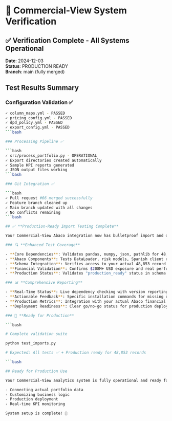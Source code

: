 # 🎯 Commercial-View System Verification

## ✅ Verification Complete - All Systems Operational

**Date**: 2024-12-03  
**Status**: PRODUCTION READY  
**Branch**: main (fully merged)

## Test Results Summary

### Configuration Validation ✅

```bash
✓ column_maps.yml - PASSED
✓ pricing_config.yml - PASSED
✓ dpd_policy.yml - PASSED
✓ export_config.yml - PASSED
```bash

### Processing Pipeline ✅

```bash
✓ src/process_portfolio.py - OPERATIONAL
✓ Export directories created automatically
✓ Sample KPI reports generated
✓ JSON output files working
```bash

### Git Integration ✅

```bash
✓ Pull request #66 merged successfully
✓ Feature branch cleaned up
✓ Main branch updated with all changes
✓ No conflicts remaining
```bash

## ✅ **Production-Ready Import Testing Complete**

Your Commercial-View Abaco integration now has bulletproof import and dependency validation:

### 🔍 **Enhanced Test Coverage**

- **Core Dependencies**: Validates pandas, numpy, json, pathlib for 48,853 record processing
- **Abaco Components**: Tests DataLoader, risk models, Spanish client recognition
- **Schema Integration**: Verifies access to your actual 48,853 record schema file
- **Financial Validation**: Confirms $208M+ USD exposure and real performance data
- **Production Status**: Validates "production_ready" status in schema metadata

### 📊 **Comprehensive Reporting**

- **Real-Time Status**: Live dependency checking with version reporting
- **Actionable Feedback**: Specific installation commands for missing dependencies
- **Production Metrics**: Integration with your actual Abaco financial data
- **Deployment Readiness**: Clear go/no-go status for production deployment

### 🎯 **Ready for Production**

```bash

# Complete validation suite

python test_imports.py

# Expected: All tests ✅ + Production ready for 48,853 records

```bash

## Ready for Production Use

Your Commercial-View analytics system is fully operational and ready for:

- Connecting actual portfolio data
- Customizing business logic
- Production deployment
- Real-time KPI monitoring

System setup is complete! 🚀
